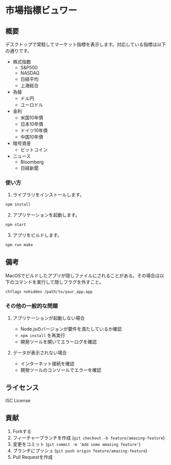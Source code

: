 # 市場指標ビュワー

## 概要

デスクトップで常駐してマーケット指標を表示します。対応している指標は以下の通りです。

- 株式指数
  - S&P500
  - NASDAQ
  - 日経平均
  - 上海総合
- 為替
  - ドル円
  - ユーロドル
- 金利
  - 米国10年債
  - 日本10年債
  - ドイツ10年債
  - 中国10年債
- 暗号資産
  - ビットコイン
- ニュース
  - Bloomberg
  - 日経新聞

### 使い方

1. ライブラリをインストールします。

```bash
npm install
```

2. アプリケーションを起動します。

```bash
npm start
```

3. アプリをビルドします。

```bash
npm run make
```

## 備考

MacOSでビルドしたアプリが隠しファイルにされることがある。その場合は以下のコマンドを実行して隠しフラグを外すこと。

```bash
chflags nohidden /path/to/your_app.app
```

### その他の一般的な問題

1. アプリケーションが起動しない場合
   - Node.jsのバージョンが要件を満たしているか確認
   - `npm install` を再実行
   - 開発ツールを開いてエラーログを確認

2. データが表示されない場合
   - インターネット接続を確認
   - 開発ツールのコンソールでエラーを確認

## ライセンス

ISC License

## 貢献

1. Forkする
2. フィーチャーブランチを作成 (`git checkout -b feature/amazing-feature`)
3. 変更をコミット (`git commit -m 'Add some amazing feature'`)
4. ブランチにプッシュ (`git push origin feature/amazing-feature`)
5. Pull Requestを作成
